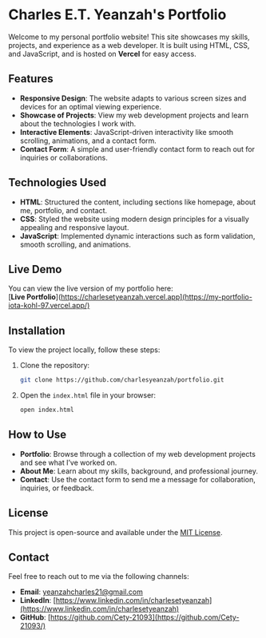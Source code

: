 # Charles E.T. Yeanzah's Portfolio

Welcome to my personal portfolio website! This site showcases my skills, projects, and experience as a web developer. It is built using HTML, CSS, and JavaScript, and is hosted on **Vercel** for easy access.

## Features

- **Responsive Design**: The website adapts to various screen sizes and devices for an optimal viewing experience.
- **Showcase of Projects**: View my web development projects and learn about the technologies I work with.
- **Interactive Elements**: JavaScript-driven interactivity like smooth scrolling, animations, and a contact form.
- **Contact Form**: A simple and user-friendly contact form to reach out for inquiries or collaborations.

## Technologies Used

- **HTML**: Structured the content, including sections like homepage, about me, portfolio, and contact.
- **CSS**: Styled the website using modern design principles for a visually appealing and responsive layout.
- **JavaScript**: Implemented dynamic interactions such as form validation, smooth scrolling, and animations.

## Live Demo

You can view the live version of my portfolio here:  
[**Live Portfolio**](https://charlesetyeanzah.vercel.app](https://my-portfolio-iota-kohl-97.vercel.app/)

## Installation

To view the project locally, follow these steps:

1. Clone the repository:
   ```bash
   git clone https://github.com/charlesyeanzah/portfolio.git
   ```

2. Open the `index.html` file in your browser:
   ```bash
   open index.html
   ```

## How to Use

- **Portfolio**: Browse through a collection of my web development projects and see what I’ve worked on.
- **About Me**: Learn about my skills, background, and professional journey.
- **Contact**: Use the contact form to send me a message for collaboration, inquiries, or feedback.

## License

This project is open-source and available under the [MIT License](LICENSE).

## Contact

Feel free to reach out to me via the following channels:

- **Email**: yeanzahcharles21@gmail.com
- **LinkedIn**: [https://www.linkedin.com/in/charlesetyeanzah](https://www.linkedin.com/in/charlesetyeanzah)
- **GitHub**: [https://github.com/Cety-21093](https://github.com/Cety-21093/)
